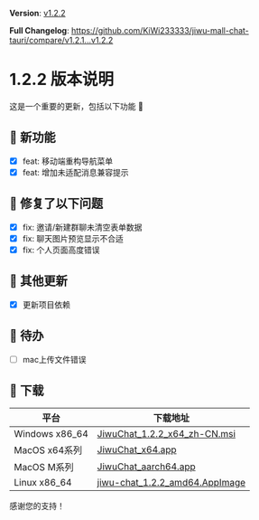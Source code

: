 **Version**: [v1.2.2](https://github.com/KiWi233333/jiwu-mall-chat-tauri/blob/main/.github/releasemd/v1.2.2.md)

**Full Changelog**: <https://github.com/KiWi233333/jiwu-mall-chat-tauri/compare/v1.2.1...v1.2.2>

# 1.2.2 版本说明

这是一个重要的更新，包括以下功能 🧪

## 🔮 新功能

- [x] feat: 移动端重构导航菜单
- [x] feat: 增加未适配消息兼容提示

## 🔨 修复了以下问题

- [x] fix: 邀请/新建群聊未清空表单数据
- [x] fix: 聊天图片预览显示不合适
- [x] fix: 个人页面高度错误

## 🧿 其他更新

- [x] 更新项目依赖

## 📌 待办

- [ ] mac上传文件错误

## 🧪 下载

| 平台 | 下载地址 |
| --- | --- |
| Windows x86_64 | [JiwuChat_1.2.2_x64_zh-CN.msi](https://github.com/KiWi233333/jiwu-mall-chat-tauri/releases/download/v1.2.2/JiwuChat_1.2.2_x64_zh-CN.msi) |
| MacOS x64系列 | [JiwuChat_x64.app](https://github.com/KiWi233333/jiwu-mall-chat-tauri/releases/download/v1.2.2/JiwuChat_x64.app) |
| MacOS M系列 | [JiwuChat_aarch64.app](https://github.com/KiWi233333/jiwu-mall-chat-tauri/releases/download/v1.2.2/JiwuChat_aarch64.app) |
| Linux x86_64 | [jiwu-chat_1.2.2_amd64.AppImage](https://github.com/KiWi233333/jiwu-mall-chat-tauri/releases/download/v1.2.2/jiwu-chat_1.2.2_amd64.AppImage) |

感谢您的支持！
